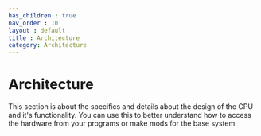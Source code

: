 ```yaml
---
has_children : true
nav_order : 10
layout : default
title : Architecture
category: Architecture
---
```


# Architecture

This section is about the specifics and details about the design of the CPU and it's functionality.
You can use this to better understand how to access the hardware from your programs or make mods for the base system.

<br>

<!----------------------------------------------------------------------------->

[Micro Instructions]: Micro%20Instructions
[Instruction Set]: Instruction%20Set
[Memory Layout]: Memory%20Layout
[Expansion Ports]: Expansion%20Ports
